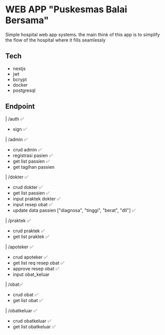 # WEB APP "Puskesmas Balai Bersama"

Simple hospital web app systems. the main think of this app is to simplify the flow of the hospital where it fills seamlessly

## Tech

- nestjs
- jwt
- bcrypt
- docker
- postgresql

## Endpoint

| /auth ✅

- sign ✅

| /admin ✅

- crud admin ✅
- registrasi pasien ✅
- get list passien ✅
- get tagihan passien

| /dokter ✅

- crud dokter ✅
- get list passien ✅
- input praktek dokter ✅
- input resep obat ✅
- update data passien ["diagnosa", "tinggi", "berat", "dll"] ✅

| /praktek ✅

- crud praktek ✅
- get list praktek ✅

| /apoteker ✅

- crud apoteker ✅
- get list req resep obat ✅
- approve resep obat ✅
- input obat_keluar

| /obat✅

- crud obat ✅
- get list obat ✅

| /obatkeluar ✅

- crud obatkeluar ✅
- get list obatkeluar ✅
